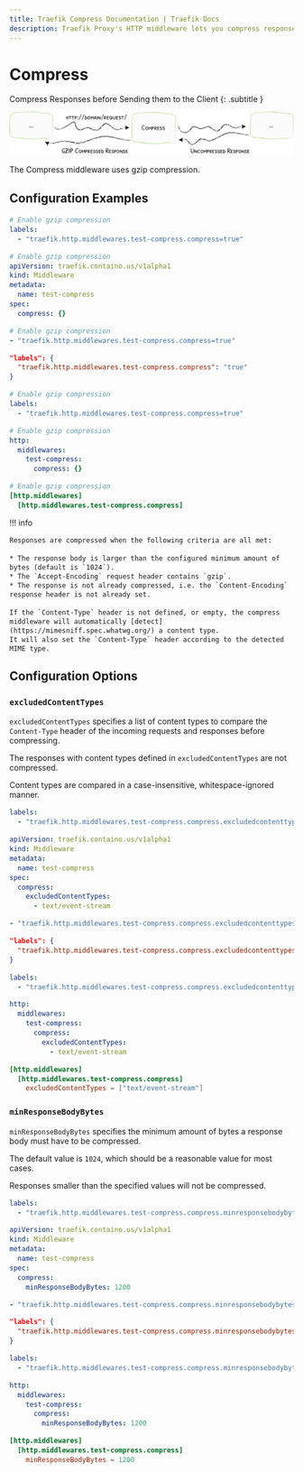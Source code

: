 ```yaml
---
title: Traefik Compress Documentation | Traefik Docs
description: Traefik Proxy's HTTP middleware lets you compress responses before sending them to the client. Read the technical documentation.
---
```


# Compress

Compress Responses before Sending them to the Client
{: .subtitle }

![Compress](../../assets/img/middleware/compress.png)

The Compress middleware uses gzip compression.

## Configuration Examples

```yaml tab="Docker"
# Enable gzip compression
labels:
  - "traefik.http.middlewares.test-compress.compress=true"
```

```yaml tab="Kubernetes"
# Enable gzip compression
apiVersion: traefik.containo.us/v1alpha1
kind: Middleware
metadata:
  name: test-compress
spec:
  compress: {}
```

```yaml tab="Consul Catalog"
# Enable gzip compression
- "traefik.http.middlewares.test-compress.compress=true"
```

```json tab="Marathon"
"labels": {
  "traefik.http.middlewares.test-compress.compress": "true"
}
```

```yaml tab="Rancher"
# Enable gzip compression
labels:
  - "traefik.http.middlewares.test-compress.compress=true"
```

```yaml tab="File (YAML)"
# Enable gzip compression
http:
  middlewares:
    test-compress:
      compress: {}
```

```toml tab="File (TOML)"
# Enable gzip compression
[http.middlewares]
  [http.middlewares.test-compress.compress]
```

!!! info

    Responses are compressed when the following criteria are all met:

    * The response body is larger than the configured minimum amount of bytes (default is `1024`).
    * The `Accept-Encoding` request header contains `gzip`.
    * The response is not already compressed, i.e. the `Content-Encoding` response header is not already set.

    If the `Content-Type` header is not defined, or empty, the compress middleware will automatically [detect](https://mimesniff.spec.whatwg.org/) a content type.
    It will also set the `Content-Type` header according to the detected MIME type.

## Configuration Options

### `excludedContentTypes`

`excludedContentTypes` specifies a list of content types to compare the `Content-Type` header of the incoming requests and responses before compressing.

The responses with content types defined in `excludedContentTypes` are not compressed.

Content types are compared in a case-insensitive, whitespace-ignored manner.

```yaml tab="Docker"
labels:
  - "traefik.http.middlewares.test-compress.compress.excludedcontenttypes=text/event-stream"
```

```yaml tab="Kubernetes"
apiVersion: traefik.containo.us/v1alpha1
kind: Middleware
metadata:
  name: test-compress
spec:
  compress:
    excludedContentTypes:
      - text/event-stream
```

```yaml tab="Consul Catalog"
- "traefik.http.middlewares.test-compress.compress.excludedcontenttypes=text/event-stream"
```

```json tab="Marathon"
"labels": {
  "traefik.http.middlewares.test-compress.compress.excludedcontenttypes": "text/event-stream"
}
```

```yaml tab="Rancher"
labels:
  - "traefik.http.middlewares.test-compress.compress.excludedcontenttypes=text/event-stream"
```

```yaml tab="File (YAML)"
http:
  middlewares:
    test-compress:
      compress:
        excludedContentTypes:
          - text/event-stream
```

```toml tab="File (TOML)"
[http.middlewares]
  [http.middlewares.test-compress.compress]
    excludedContentTypes = ["text/event-stream"]
```

### `minResponseBodyBytes`

`minResponseBodyBytes` specifies the minimum amount of bytes a response body must have to be compressed.

The default value is `1024`, which should be a reasonable value for most cases.

Responses smaller than the specified values will not be compressed.

```yaml tab="Docker"
labels:
  - "traefik.http.middlewares.test-compress.compress.minresponsebodybytes=1200"
```

```yaml tab="Kubernetes"
apiVersion: traefik.containo.us/v1alpha1
kind: Middleware
metadata:
  name: test-compress
spec:
  compress:
    minResponseBodyBytes: 1200
```

```yaml tab="Consul Catalog"
- "traefik.http.middlewares.test-compress.compress.minresponsebodybytes=1200"
```

```json tab="Marathon"
"labels": {
  "traefik.http.middlewares.test-compress.compress.minresponsebodybytes": 1200
}
```

```yaml tab="Rancher"
labels:
  - "traefik.http.middlewares.test-compress.compress.minresponsebodybytes=1200"
```

```yaml tab="File (YAML)"
http:
  middlewares:
    test-compress:
      compress:
        minResponseBodyBytes: 1200
```

```toml tab="File (TOML)"
[http.middlewares]
  [http.middlewares.test-compress.compress]
    minResponseBodyBytes = 1200
```
